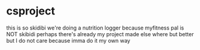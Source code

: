 # csproject
this is so skidibi
we're doing a nutrition logger because myfitness pal is NOT skibidi
perhaps there's already my project made else where but better
but I do not care because imma do it my own way